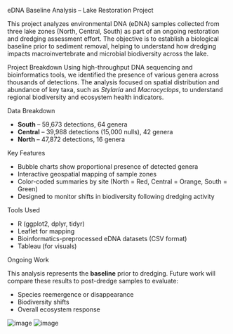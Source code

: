 eDNA Baseline Analysis – Lake Restoration Project

This project analyzes environmental DNA (eDNA) samples collected from three lake zones (North, Central, South) as part of an ongoing restoration and dredging assessment effort. The objective is to establish a biological baseline prior to sediment removal, helping to understand how dredging impacts macroinvertebrate and microbial biodiversity across the lake.

Project Breakdown
Using high-throughput DNA sequencing and bioinformatics tools, we identified the presence of various genera across thousands of detections. The analysis focused on spatial distribution and abundance of key taxa, such as *Stylaria* and *Macrocyclops*, to understand regional biodiversity and ecosystem health indicators.

Data Breakdown

- **South** – 59,673 detections, 64 genera
- **Central** – 39,988 detections (15,000 nulls), 42 genera
- **North** – 47,872 detections, 16 genera

Key Features

- Bubble charts show proportional presence of detected genera
- Interactive geospatial mapping of sample zones
- Color-coded summaries by site (North = Red, Central = Orange, South = Green)
- Designed to monitor shifts in biodiversity following dredging activity

Tools Used

- R (ggplot2, dplyr, tidyr)
- Leaflet for mapping
- Bioinformatics-preprocessed eDNA datasets (CSV format)
- Tableau (for visuals)

Ongoing Work

This analysis represents the **baseline** prior to dredging. Future work will compare these results to post-dredge samples to evaluate:
- Species reemergence or disappearance
- Biodiversity shifts
- Overall ecosystem response



![image](https://github.com/user-attachments/assets/c6d50a7a-23b5-4063-8d94-83f98e6273de)
![image](https://github.com/user-attachments/assets/4de18c66-2fa3-4c35-8966-a8bbb9fff13e)
